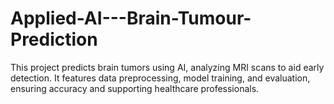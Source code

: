 # Applied-AI---Brain-Tumour-Prediction
This project predicts brain tumors using AI, analyzing MRI scans to aid early detection. It features data preprocessing, model training, and evaluation, ensuring accuracy and supporting healthcare professionals.
